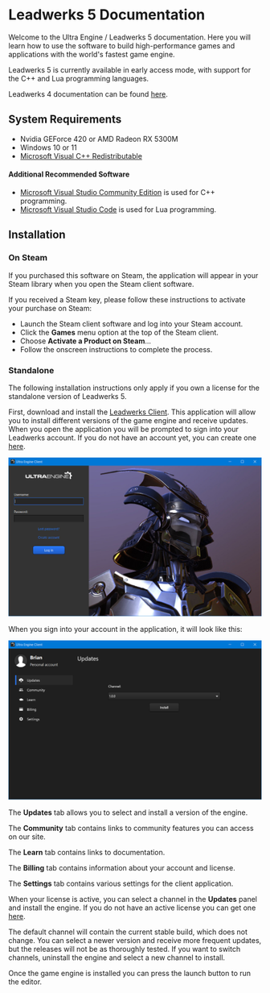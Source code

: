# Leadwerks 5 Documentation

Welcome to the Ultra Engine / Leadwerks 5 documentation. Here you will learn how to use the software to build high-performance games and applications with the world's fastest game engine.

Leadwerks 5 is currently available in early access mode, with support for the C++ and Lua programming languages.

Leadwerks 4 documentation can be found [here](https://www.leadwerks.com/learn4).

## System Requirements

- Nvidia GEForce 420 or AMD Radeon RX 5300M
- Windows 10 or 11
- [Microsoft Visual C++ Redistributable](https://aka.ms/vs/17/release/vc_redist.x64.exe)

#### Additional Recommended Software

- [Microsoft Visual Studio Community Edition](https://visualstudio.microsoft.com/#vs-section) is used for C++ programming.
- [Microsoft Visual Studio Code](https://code.visualstudio.com) is used for Lua programming.

## Installation

### On Steam

If you purchased this software on Steam, the application will appear in your Steam library when you open the Steam client software.

If you received a Steam key, please follow these instructions to activate your purchase on Steam:
- Launch the Steam client software and log into your Steam account.
- Click the **Games** menu option at the top of the Steam client.
- Choose **Activate a Product on Steam**...
- Follow the onscreen instructions to complete the process.

### Standalone

The following installation instructions only apply if you own a license for the standalone version of Leadwerks 5.

First, download and install the [Leadwerks Client](https://github.com/Leadwerks/leadwerks.github.io/raw/main/LeadwerksClient.exe). This application will allow you to install different versions of the game engine and receive updates. When you open the application you will be prompted to sign into your Leadwerks account. If you do not have an account yet, you can create one [here](https://www.leadwerks.com/community/register).

![](https://raw.githubusercontent.com/Leadwerks/Documentation/master/Images/client_signin.jpg)

When you sign into your account in the application, it will look like this:

![](https://raw.githubusercontent.com/Leadwerks/Documentation/master/Images/client_start.png)

The **Updates** tab allows you to select and install a version of the engine.

The **Community** tab contains links to community features you can access on our site.

The **Learn** tab contains links to documentation.

The **Billing** tab contains information about your account and license.

The **Settings** tab contains various settings for the client application.

When your license is active, you can select a channel in the **Updates** panel and install the engine. If you do not have an active license you can get one [here](https://www.leadwerks.com/community/store/category/1-software/).

The default channel will contain the current stable build, which does not change. You can select a newer version and receive more frequent updates, but the releases will not be as thoroughly tested. If you want to switch channels, uninstall the engine and select a new channel to install.

Once the game engine is installed you can press the launch button to run the editor.
